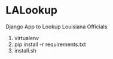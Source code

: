 # LALookup
Django App to Lookup Louisiana Officials


1. virtualenv 
2. pip install -r requirements.txt
3. install.sh